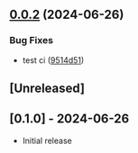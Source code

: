 ## [0.0.2](https://github.com/appydave/ad-agent_architecture/compare/v0.0.1...v0.0.2) (2024-06-26)


### Bug Fixes

* test ci ([9514d51](https://github.com/appydave/ad-agent_architecture/commit/9514d5172edecffb2baa84e1911104487b331a6b))

## [Unreleased]

## [0.1.0] - 2024-06-26

- Initial release
